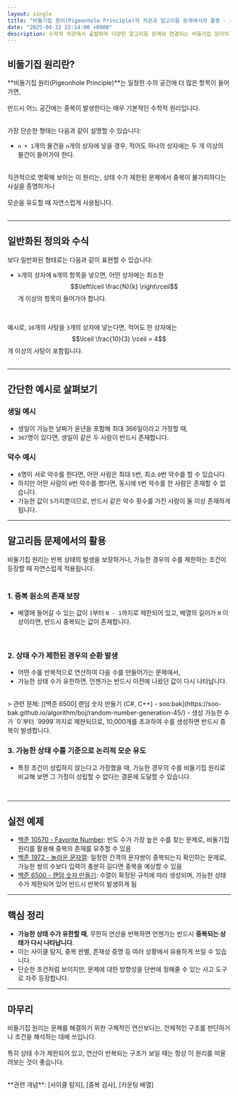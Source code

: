 ```yaml
---
layout: single
title: "비둘기집 원리(Pigeonhole Principle)의 직관과 알고리듬 문제에서의 활용 - soo:bak"
date: "2025-04-22 22:14:00 +0900"
description: 수학적 직관에서 출발하여 다양한 알고리듬 문제와 연결되는 비둘기집 원리의 개념, 예시, 그리고 응용 사례를 자세히 설명한 글
---
```


## 비둘기집 원리란?

**비둘기집 원리(Pigeonhole Principle)**는 일정한 수의 공간에 더 많은 항목이 들어가면,<br>
<br>
반드시 어느 공간에는 중복이 발생한다는 매우 기본적인 수학적 원리입니다.<br>
<br>

가장 단순한 형태는 다음과 같이 설명할 수 있습니다:<br>
- `n + 1`개의 물건을 `n`개의 상자에 넣을 경우, 적어도 하나의 상자에는 두 개 이상의 물건이 들어가야 한다.

<br>
직관적으로 명확해 보이는 이 원리는, 상태 수가 제한된 문제에서 중복이 불가피하다는 사실을 증명하거나<br>
<br>
모순을 유도할 때 자연스럽게 사용됩니다.<br>
<br>


---

## 일반화된 정의와 수식

보다 일반화된 형태로는 다음과 같이 표현할 수 있습니다:<br>
- `k`개의 상자에 `N`개의 항목을 넣으면, 어떤 상자에는 최소한 $$\left\lceil \frac{N}{k} \right\rceil$$ 개 이상의 항목이 들어가야 합니다.<br>
<br>

예시로, `10`개의 사탕을 `3`개의 상자에 넣는다면, 적어도 한 상자에는 $$\lceil \frac{10}{3} \rceil = 4$$개 이상의 사탕이 포함됩니다.<br>
<br>

---

## 간단한 예시로 살펴보기

### 생일 예시
- 생일이 가능한 날짜가 윤년을 포함해 최대 366일이라고 가정할 때,
- `367`명이 있다면, 생일이 같은 두 사람이 반드시 존재합니다.

### 악수 예시
- `6`명이 서로 악수를 한다면, 어떤 사람은 최대 `5`번, 최소 `0`번 악수를 할 수 있습니다.
- 하지만 어떤 사람이 `0`번 악수를 했다면, 동시에 `5`번 악수를 한 사람은 존재할 수 없습니다.
- 가능한 값이 `5`가지뿐이므로, 반드시 같은 악수 횟수를 가진 사람이 둘 이상 존재하게 됩니다.

---

## 알고리듬 문제에서의 활용

비둘기집 원리는 반복 상태의 발생을 보장하거나, 가능한 경우의 수를 제한하는 조건이 등장할 때 자연스럽게 적용됩니다.<br>
<br>

### 1. 중복 원소의 존재 보장

- 배열에 들어갈 수 있는 값이 `1`부터 `N - 1`까지로 제한되어 있고, 배열의 길이가 `N` 이상이라면, 반드시 중복되는 값이 존재합니다.
<br>

### 2. 상태 수가 제한된 경우의 순환 발생

- 어떤 수를 반복적으로 연산하여 다음 수를 만들어가는 문제에서,
- 가능한 상태 수가 유한하면, 언젠가는 반드시 이전에 나왔던 값이 다시 나타납니다.

<br>
> 관련 문제: [[백준 6500] 랜덤 숫자 만들기 (C#, C++) - soo:bak](https://soo-bak.github.io/algorithm/boj/random-number-generation-45/)
- 생성 가능한 수가 `0`부터 `9999`까지로 제한되므로, 10,000개를 초과하여 수를 생성하면 반드시 중복이 발생합니다.
<br>

### 3. 가능한 상태 수를 기준으로 논리적 모순 유도

- 특정 조건이 성립하지 않는다고 가정했을 때, 가능한 경우의 수를 비둘기집 원리로 비교해 보면 그 가정이 성립할 수 없다는 결론에 도달할 수 있습니다.<br>
<br>

---

## 실전 예제

- [백준 10570 - Favorite Number](https://www.acmicpc.net/problem/10570): 빈도 수가 가장 높은 수를 찾는 문제로, 비둘기집 원리를 활용해 중복의 존재를 유추할 수 있음
- [백준 1972 - 놀라운 문자열](https://www.acmicpc.net/problem/1972): 일정한 간격의 문자쌍이 중복되는지 확인하는 문제로, 가능한 쌍의 수보다 입력이 충분히 길다면 중복을 예상할 수 있음
- [백준 6500 - 랜덤 숫자 만들기](https://www.acmicpc.net/problem/6500): 수열이 확정된 규칙에 따라 생성되며, 가능한 상태 수가 제한되어 있어 반드시 반복이 발생하게 됨

---

## 핵심 정리

- **가능한 상태 수가 유한할 때**, 무한히 연산을 반복하면 언젠가는 반드시 **중복되는 상태가 다시 나타납니다**.
- 이는 사이클 탐지, 중복 판별, 존재성 증명 등 여러 상황에서 유용하게 쓰일 수 있습니다.
- 단순한 조건처럼 보이지만, 문제에 대한 방향성을 단번에 정해줄 수 있는 사고 도구로 자주 등장합니다.

---

## 마무리

비둘기집 원리는 문제를 해결하기 위한 구체적인 연산보다는, 전체적인 구조를 판단하거나 조건을 해석하는 데에 쓰입니다.<br>
<br>
특히 상태 수가 제한되어 있고, 연산이 반복되는 구조가 보일 때는 항상 이 원리를 떠올려보는 것이 좋습니다.

<br>
**관련 개념**: [사이클 탐지], [중복 검사], [카운팅 배열]
